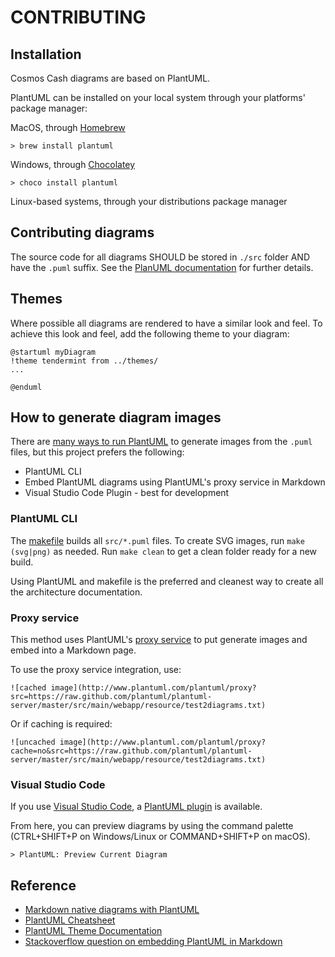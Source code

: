 # CONTRIBUTING

## Installation

Cosmos Cash diagrams are based on PlantUML. 

PlantUML can be installed on your local system through your platforms' package manager:

MacOS, through [Homebrew](https://brew.sh/)

```
> brew install plantuml
```

Windows, through [Chocolatey](https://chocolatey.org/)

```
> choco install plantuml
```

Linux-based systems, through your distributions package manager

## Contributing diagrams

The source code for all diagrams SHOULD be stored in `./src` folder AND have the `.puml` suffix. See the [PlanUML documentation](https://plantuml.com) for further details.

## Themes

Where possible all diagrams are rendered to have a similar look and feel. To achieve this look and feel, add the following theme to your diagram:

```
@startuml myDiagram
!theme tendermint from ../themes/
...

@enduml
```

## How to generate diagram images

There are [many ways to run PlantUML](https://plantuml.com/running) to generate images from the `.puml` files, but this project prefers the following: 

* PlantUML CLI
* Embed PlantUML diagrams using PlantUML's proxy service in Markdown
* Visual Studio Code Plugin - best for development

### PlantUML CLI

The [makefile](.makefile) builds all `src/*.puml` files. To create SVG images, run `make (svg|png)` as needed. Run `make clean` to get a clean folder ready for a new build.

Using PlantUML and makefile is the preferred and cleanest way to create all the architecture documentation.

### Proxy service

This method uses PlantUML's [proxy service](https://plantuml.com/server) to put generate images and embed into a Markdown page. 

To use the proxy service integration, use:

```
![cached image](http://www.plantuml.com/plantuml/proxy?src=https://raw.github.com/plantuml/plantuml-server/master/src/main/webapp/resource/test2diagrams.txt)
```
Or if caching is required:
```
![uncached image](http://www.plantuml.com/plantuml/proxy?cache=no&src=https://raw.github.com/plantuml/plantuml-server/master/src/main/webapp/resource/test2diagrams.txt)
```

### Visual Studio Code

If you use [Visual Studio Code](https://code.visualstudio.com/), a [PlantUML plugin](https://marketplace.visualstudio.com/items?itemName=jebbs.plantuml) is available. 

From here, you can preview diagrams by using the command palette (CTRL+SHIFT+P on Windows/Linux or COMMAND+SHIFT+P on macOS).

```
> PlantUML: Preview Current Diagram
```



## Reference

* [Markdown native diagrams with PlantUML](https://blog.anoff.io/2018-07-31-diagrams-with-plantuml/)
* [PlantUML Cheatsheet](https://blog.anoff.io/puml-cheatsheet.pdf)
* [PlantUML Theme Documentation](https://plantuml.com/theme)
* [Stackoverflow question on embedding PlantUML in Markdown](https://stackoverflow.com/questions/32203610/how-to-integrate-uml-diagrams-into-gitlab-or-github)